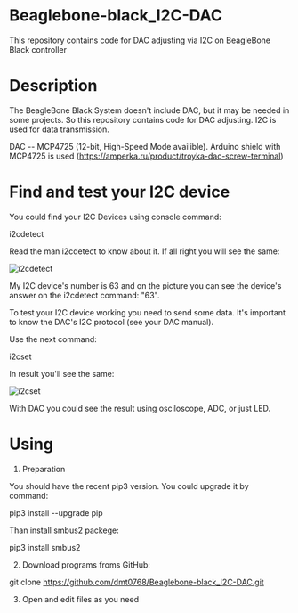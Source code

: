 # Beaglebone-black_I2C-DAC
This repository contains code for DAC adjusting via I2C on BeagleBone Black controller

# Description
The BeagleBone Black System doesn't include DAC, but it may be needed in some projects. So this repository contains code for DAC adjusting. I2C is used for data transmission.

DAC -- MCP4725 (12-bit, High-Speed Mode availible). Arduino shield with MCP4725 is used (https://amperka.ru/product/troyka-dac-screw-terminal)

# Find and test your I2C device
You could find your I2C Devices using console command:

i2cdetect

Read the man i2cdetect to know about it.
If all right you will see the same:

![i2cdetect](https://github.com/dmt0768/Beaglebone-black_I2C-DAC/blob/editing/images/2020-04-20_11-03-17.png)

My I2C device's number is 63 and on the picture you can see the device's answer on the i2cdetect command: "63".

To test your I2C device working you need to send some data. It's important to know the DAC's I2C protocol (see your DAC manual).

Use the next command:

i2cset

In result you'll see the same:

![i2cset](https://github.com/dmt0768/Beaglebone-black_I2C-DAC/blob/editing/images/2020-04-20_11-52-39.png)

With DAC you could see the result using osciloscope, ADC, or just LED.

# Using
1) Preparation

  You should have the recent pip3 version. You could upgrade it by command:

  pip3 install --upgrade pip

  Than install smbus2 packege:
  
  pip3 install smbus2

2) Download programs froms GitHub:

  git clone https://github.com/dmt0768/Beaglebone-black_I2C-DAC.git

3) Open and edit files as you need 
